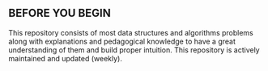 ## BEFORE YOU BEGIN

This repository consists of most data structures and algorithms problems along with explanations and pedagogical knowledge to have a great understanding of them and build proper intuition. This repository is actively maintained and updated (weekly).
